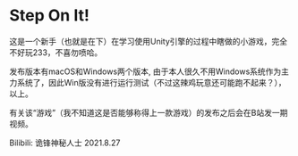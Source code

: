# Step On It!

这是一个新手（也就是在下）在学习使用Unity引擎的过程中瞎做的小游戏，完全不好玩233，不喜勿喷哈。

发布版本有macOS和Windows两个版本, 由于本人很久不用Windows系统作为主力系统了，因此Win版没有进行运行测试（不过这辣鸡玩意还可能跑不起来？），以上。

有关该“游戏”（我不知道这是否能够称得上一款游戏）的发布之后会在B站发一期视频。

Bilibili: 诡锋神秘人士  2021.8.27

